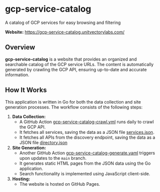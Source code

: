 # gcp-service-catalog

A catalog of GCP services for easy browsing and filtering

**Website:** https://gcp-service-catalog.unitvectorylabs.com/

## Overview

**gcp-service-catalog** is a website that provides an organized and searchable catalog of the GCP service URLs. The content is automatically generated by crawling the GCP API, ensuring up-to-date and accurate information.

## How It Works

This application is written in Go for both the data collection and site generation processes. The workflow consists of the following steps:

1. **Data Collection:**
    - A GitHub Action [gcp-service-catalog-crawl.yml](https://github.com/UnitVectorY-Labs/gcp-service-catalog/blob/main/.github/workflows/gcp-service-catalog-crawl.yml) runs daily to crawl the GCP API.
    - It fetches all services, saving the data as a JSON file [services.json](https://github.com/UnitVectorY-Labs/gcp-service-catalog/blob/main/services.json).
    - It fetches all APIs from the discovery endpoint, saving the data as a JSON file [directory.json](https://github.com/UnitVectorY-Labs/gcp-service-catalog/blob/main/directory.json)
2. **Site Generation:**
    - Another GitHub Action [gcp-service-catalog-generate.yaml](https://github.com/UnitVectorY-Labs/gcp-service-catalog/blob/main/.github/workflows/gcp-service-catalog-generate.yaml) triggers upon updates to the `main` branch.
    - It generates static HTML pages from the JSON data using the Go application.
    - Search functionality is implemented using JavaScript client-side.
3. **Hosting:**
    - The website is hosted on GitHub Pages.
